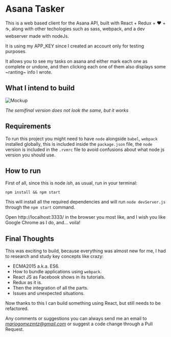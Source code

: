# Asana Tasker
This is a web based client for the Asana API, built with React + Redux + :heart: + :coffee:, along with other techologies such as sass, webpack, and a dev webserver made with nodeJs.

It is using my APP_KEY since I created an account only for testing purposes.

It allows you to see my tasks on asana and either mark each one as complete or undone, and then clicking each one of them also displays some ~ranting~ info I wrote.

## What I intend to build
![Mockup](https://s9.postimg.org/u1aj7ciun/Screen_Shot_2016_10_04_at_5_36_26_PM.png)

_The semifinal version does not look the same, but it works_

## Requirements
To run this project you might need to have `node` alongside `babel`, `webpack` installed globally, this is included inside the `package.json` file, the `node` version is included in the `.rvmrc` file to avoid confusions about what node js version you should use.

## How to run
First of all, since this is node _ish_, as usual, run in your terminal:
```
npm install && npm start
```
This will install all the required dependencies and will run `node devServer.js` through the `npm start` command.

Open http://localhost:3333/ in the browser you most like, and I wish you like Google Chrome as I do, and... voila!

## Final Thoughts
This was exciting to build, because everything was almost new for me, I had to research and study key concepts like crazy:

- ECMA2015 a.k.a. ES6.
- How to bundle applications using `webpack`.
- React JS as Facebook shows in its tutorials.
- Redux as it is.
- Then the integration of all the parts.
- Issues and unexpected situations.

Now thanks to this I can build something using React, but still needs to be refactored.

Any comments or suggestions you can always send me an email to *mariogomezmtz@gmail.com* or suggest a code change through a Pull Request.
